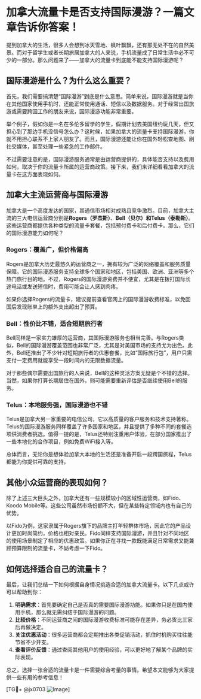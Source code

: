 # 加拿大流量卡是否支持国际漫游？一篇文章告诉你答案！

提到加拿大的生活，很多人会想到冰天雪地、枫叶飘飘，还有那无处不在的自然美景。而对于留学生或者长期旅居加拿大的人来说，手机流量成了日常生活中必不可少的一部分。那么问题来了——加拿大的流量卡到底能不能支持国际漫游呢？

## 国际漫游是什么？为什么这么重要？

首先，我们需要搞清楚“国际漫游”到底是什么意思。简单来说，国际漫游就是当你在其他国家使用手机时，还能正常使用通话、短信以及数据服务。对于经常出国旅游或需要跨国工作的朋友来说，国际漫游功能非常重要。

举个例子，假如你是一名在多伦多留学的学生，假期计划去美国纽约玩几天，但又担心到了那边手机没信号怎么办？这时候，如果加拿大的流量卡支持国际漫游，你就不用担心联系不上家人朋友了。而且，国际漫游还能让你在国外轻松查地图、刷社交媒体，甚至处理一些紧急的工作邮件。

不过需要注意的是，国际漫游服务通常是由运营商提供的，具体能否支持以及费用如何，取决于你的流量卡所属的运营商政策。接下来，我们来详细看看加拿大的流量卡在这方面表现如何。

## 加拿大主流运营商与国际漫游

加拿大是一个高度发达的国家，其通信市场相对成熟且竞争激烈。目前，加拿大主流的三大电信运营商分别是**Rogers（罗杰斯）**、**Bell（贝尔）**和**Telus（泰勒斯）**。这些运营商都提供各种类型的流量卡套餐，包括预付费卡和后付费卡。那么，它们的国际漫游能力如何呢？

### Rogers：覆盖广，但价格偏高
Rogers是加拿大历史最悠久的运营商之一，拥有较为广泛的网络覆盖和服务质量保障。它的国际漫游服务支持全球多个国家和地区，包括美国、欧洲、亚洲等多个热门旅行目的地。不过，Rogers的国际漫游资费并不便宜，尤其是在拨打国际长途电话或发送短信时，费用可能会让人感到肉疼。

如果你选择Rogers的流量卡，建议提前查看官网上的国际漫游收费标准，以免回国后发现账单上的额外支出超出了预算。

### Bell：性价比不错，适合短期旅行者
Bell同样是一家实力雄厚的运营商，其国际漫游服务也相当完善。与Rogers类似，Bell的国际漫游覆盖范围也非常广泛，尤其是对美国市场的支持尤为出色。此外，Bell还推出了不少针对短期旅行者的优惠套餐，比如“国际旅行包”，用户只需支付一定费用就能享受一段时间内的无限数据流量。

对于那些偶尔需要出国旅行的人来说，Bell的这种灵活方案无疑是个不错的选择。当然，如果你打算长期居住在国外，则可能需要重新评估是否继续使用Bell的服务。

### Telus：本地服务强，国际漫游也不错
Telus是加拿大另一家重要的电信公司，它以高质量的客户服务和技术支持著称。Telus的国际漫游服务同样覆盖了许多国家和地区，并且提供了多种不同的套餐选项供消费者挑选。值得一提的是，Telus还特别注重用户体验，在部分国家推出了一些本地化的合作项目，例如免费WiFi接入等。

总体而言，无论你是想体验加拿大本地的生活还是准备开启一段跨国旅程，Telus都能为你提供可靠的支持。

## 其他小众运营商的表现如何？

除了上述三大巨头之外，加拿大还有一些规模较小的区域性运营商，如Fido、Koodo Mobile等。这些公司虽然市场份额不大，但在某些特定领域内也有自己的优势。

以Fido为例，这家隶属于Rogers旗下的品牌主打年轻群体市场，因此它的产品设计更加时尚简约，价格也相对亲民。Fido同样支持国际漫游，并且针对不同地区的使用场景制定了相应的优惠政策。如果你正在寻找一款既能满足日常需求又能兼顾预算限制的流量卡，不妨考虑一下Fido。

## 如何选择适合自己的流量卡？

最后，让我们总结一下如何根据自身情况挑选合适的加拿大流量卡。以下几点或许可以帮助到你：

1. **明确需求**：首先要确定自己是否真的需要国际漫游功能。如果你只是在国内使用手机，那么就无需纠结于国际漫游的问题。
2. **比较价格**：不同运营商之间的国际漫游收费标准可能存在差异，务必货比三家后再做决定。
3. **关注优惠活动**：很多运营商都会定期推出各类促销活动，抓住时机购买往往能节省不少开支。
4. **查看评价反馈**：通过查阅其他用户的使用经验，可以更好地了解某个品牌的实际表现。

总之，选择一张合适的流量卡是一件需要综合考量的事情。希望本文能够为大家提供一些有用的参考信息！

[TG💪+ @jx0703 ![Image](https://github.com/user-attachments/assets/dbca1d08-cadb-493c-b0ec-ad6f7a83f270)]
